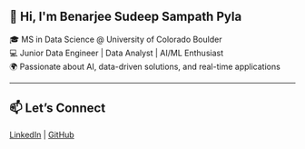 ## 👋 Hi, I'm Benarjee Sudeep Sampath Pyla

🎓 MS in Data Science @ University of Colorado Boulder  
💻 Junior Data Engineer | Data Analyst | AI/ML Enthusiast  
🌍 Passionate about AI, data-driven solutions, and real-time applications

<!--
## 🔧 Tech Stack
**Languages:** Python, R, SQL, JavaScript, HTML, CSS  
**Tools:** Power BI, Streamlit, MATLAB, Excel, VS Code  
**Libraries/Frameworks:** Scikit-learn, TensorFlow, LangChain, FAISS, HuggingFace, XGBoost, Plotly, Seaborn    -->

<!--
## 💡 Technical Skills & Tools

<!-- Programming Languages -->
<!--
![Python](https://img.shields.io/badge/-Python-3776AB?style=flat&logo=python&logoColor=white)
![R](https://img.shields.io/badge/-R-276DC3?style=flat&logo=r&logoColor=white)
![SQL](https://img.shields.io/badge/-SQL-003B57?style=flat&logo=postgresql&logoColor=white)
![JavaScript](https://img.shields.io/badge/-JavaScript-F7DF1E?style=flat&logo=javascript&logoColor=black)
![HTML](https://img.shields.io/badge/-HTML5-E34F26?style=flat&logo=html5&logoColor=white)
![CSS](https://img.shields.io/badge/-CSS3-1572B6?style=flat&logo=css3)

<!-- Data & Visualization -->
<!--
![Power BI](https://img.shields.io/badge/-Power%20BI-F2C811?style=flat&logo=powerbi&logoColor=black)
![Excel](https://img.shields.io/badge/-Excel-217346?style=flat&logo=microsoft-excel&logoColor=white)
![Streamlit](https://img.shields.io/badge/-Streamlit-FF4B4B?style=flat&logo=streamlit&logoColor=white)

<!-- ML, NLP & Libraries -->
<!--
![Scikit-learn](https://img.shields.io/badge/-Scikit--learn-F7931E?style=flat&logo=scikitlearn)
![TensorFlow](https://img.shields.io/badge/-TensorFlow-FF6F00?style=flat&logo=tensorflow&logoColor=white)
![Keras](https://img.shields.io/badge/-Keras-D00000?style=flat&logo=keras&logoColor=white)
![XGBoost](https://img.shields.io/badge/-XGBoost-FF8000?style=flat)
![NLTK](https://img.shields.io/badge/-NLTK-00599C?style=flat)
![LangChain](https://img.shields.io/badge/-LangChain-006400?style=flat)
![FAISS](https://img.shields.io/badge/-FAISS-005573?style=flat)
![HuggingFace](https://img.shields.io/badge/-HuggingFace-FFD21F?style=flat&logo=huggingface&logoColor=black)

<!-- Data Handling & Viz -->
<!--
![Pandas](https://img.shields.io/badge/-Pandas-150458?style=flat&logo=pandas)
![NumPy](https://img.shields.io/badge/-NumPy-013243?style=flat&logo=numpy)
![Matplotlib](https://img.shields.io/badge/-Matplotlib-ffffff?style=flat)
![Seaborn](https://img.shields.io/badge/-Seaborn-2E8B57?style=flat)
![Plotly](https://img.shields.io/badge/-Plotly-3F4F75?style=flat)

<!-- Tools & IDE -->
<!--
![VS Code](https://img.shields.io/badge/-VS%20Code-007ACC?style=flat&logo=visual-studio-code)
![GitHub](https://img.shields.io/badge/-GitHub-181717?style=flat&logo=github)

<!-- Databases -->
<!--
![MySQL](https://img.shields.io/badge/-MySQL-4479A1?style=flat&logo=mysql)
![PostgreSQL](https://img.shields.io/badge/-PostgreSQL-336791?style=flat&logo=postgresql)     
 
---

<!--
## 🚀 Projects

### 🧠 [LegalBot: Colorado Renters' Rights Chatbot](https://github.com/sudeepben/legalbot)
Built with LangChain, Mistral LLM, and FAISS for semantic retrieval.  
👉 Chatbot answers questions about rental rights using legal documents.  
💡 Tech: Python, Streamlit, LangChain, HuggingFace, FAISS

### 👀 [Gaze Estimation using VGG16 + XGBoost](https://github.com/sudeepben/gaze-estimation)
A hybrid DL model combining VGG16 and XGBoost to classify gaze direction.  
📈 Achieved 98.48% accuracy!  
💡 Tech: Python, OpenCV, VGG16, XGBoost

### 💬 [Sentiment Analysis on Agnipath Scheme](https://github.com/sudeepben/agnipath-sentiment)
A hybrid BiLSTM-CNN & XGBoost model analyzing public sentiment on Twitter.  
📊 84% accuracy, presented at ADCIS 2024.  
💡 Tech: Python, NLP, Deep Learning

---
<!--
 ## 📈 GitHub Stats
![Sudeep's GitHub stats](https://github-readme-stats.vercel.app/api?username=sudeepben&show_icons=true&theme=default)             -->

---

## 📫 Let’s Connect
[LinkedIn](https://www.linkedin.com/in/benarjeesudeepsampathpyla) | [GitHub](https://github.com/sudeepben)
